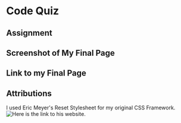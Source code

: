 # Code Quiz

## Assignment

## Screenshot of My Final Page

## Link to my Final Page

## Attributions

I used Eric Meyer's Reset Stylesheet for my original CSS Framework. ![Here is the link to his website.](https://meyerweb.com/eric/tools/css/reset/)

